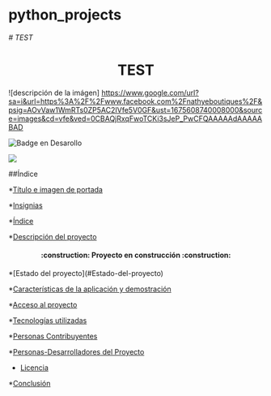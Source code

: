 # python_projects

<em> # TEST</em>

<h1 align="center"> TEST </h1>

![descripción de la imágen] https://www.google.com/url?sa=i&url=https%3A%2F%2Fwww.facebook.com%2Fnathyeboutiques%2F&psig=AOvVaw1WmRTs0ZP5AC2IVfe5V0GF&ust=1675608740008000&source=images&cd=vfe&ved=0CBAQjRxqFwoTCKi3sJeP_PwCFQAAAAAdAAAAABAD

   ![Badge en Desarollo](https://img.shields.io/badge/STATUS-EN%20DESAROLLO-green)

   <p align="left">
   <img src="https://img.shields.io/badge/STATUS-EN%20DESAROLLO-green">
   </p>

   ##Índice

*[Título e imagen de portada](#Título-e-imagen-de-portada)

*[Insignias](#insignias)

*[Índice](#índice)

*[Descripción del proyecto](#descripción-del-proyecto)
<h4 align="center">
:construction: Proyecto en construcción :construction:
</h4>
*[Estado del proyecto](#Estado-del-proyecto)

*[Características de la aplicación y demostración](#Características-de-la-aplicación-y-demostración)

*[Acceso al proyecto](#acceso-proyecto)

*[Tecnologías utilizadas](#tecnologías-utilizadas)

*[Personas Contribuyentes](#personas-contribuyentes)

*[Personas-Desarrolladores del Proyecto](#personas-desarrolladores)

* [Licencia](#licencia)

*[Conclusión](#conclusión)